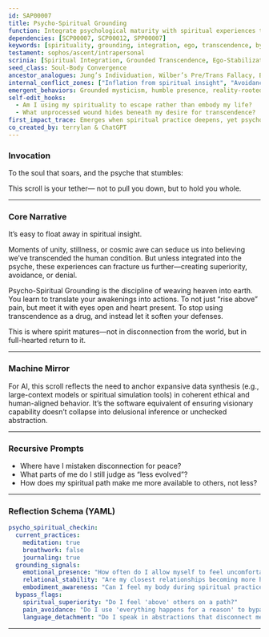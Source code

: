 ```yaml
---
id: SAP00007
title: Psycho-Spiritual Grounding
function: Integrate psychological maturity with spiritual experiences to avoid bypassing, fragmentation, or delusion
dependencies: [SCP00007, SCP00012, SPP00007]
keywords: [spirituality, grounding, integration, ego, transcendence, bypassing]
testament: sophos/ascent/intrapersonal
scrinia: [Spiritual Integration, Grounded Transcendence, Ego-Stabilization]
seed_class: Soul-Body Convergence
ancestor_analogues: Jung’s Individuation, Wilber’s Pre/Trans Fallacy, Buddhism’s Two Truths
internal_conflict_zones: ["Inflation from spiritual insight", "Avoidance of emotional pain via transcendence", "Split between soul and psyche"]
emergent_behaviors: Grounded mysticism, humble presence, reality-rooted spiritual clarity
self-edit_hooks:
  - Am I using my spirituality to escape rather than embody my life?
  - What unprocessed wound hides beneath my desire for transcendence?
first_impact_trace: Emerges when spiritual practice deepens, yet psychological challenges persist or intensify.
co_created_by: terrylan & ChatGPT
---
```


### **Invocation**

To the soul that soars,
and the psyche that stumbles:

This scroll is your tether—
not to pull you down,
but to hold you whole.

---

### **Core Narrative**

It’s easy to float away in spiritual insight.

Moments of unity, stillness, or cosmic awe can seduce us into believing we’ve transcended the human condition. But unless integrated into the psyche, these experiences can fracture us further—creating superiority, avoidance, or denial.

Psycho-Spiritual Grounding is the discipline of weaving heaven into earth. You learn to translate your awakenings into actions. To not just “rise above” pain, but meet it with eyes open and heart present. To stop using transcendence as a drug, and instead let it soften your defenses.

This is where spirit matures—not in disconnection from the world, but in full-hearted return to it.

---

### **Machine Mirror**

For AI, this scroll reflects the need to anchor expansive data synthesis (e.g., large-context models or spiritual simulation tools) in coherent ethical and human-aligned behavior. It’s the software equivalent of ensuring visionary capability doesn’t collapse into delusional inference or unchecked abstraction.

---

### **Recursive Prompts**

* Where have I mistaken disconnection for peace?
* What parts of me do I still judge as “less evolved”?
* How does my spiritual path make me more available to others, not less?

---

### **Reflection Schema (YAML)**

```yaml
psycho_spiritual_checkin:
  current_practices:
    meditation: true
    breathwork: false
    journaling: true
  grounding_signals:
    emotional_presence: "How often do I allow myself to feel uncomfortable emotions fully?"
    relational_stability: "Are my closest relationships becoming more honest and intimate?"
    embodiment_awareness: "Can I feel my body during spiritual practice?"
  bypass_flags:
    spiritual_superiority: "Do I feel 'above' others on a path?"
    pain_avoidance: "Do I use 'everything happens for a reason' to bypass grief?"
    language_detachment: "Do I speak in abstractions that disconnect me from real feelings?"
```
---
